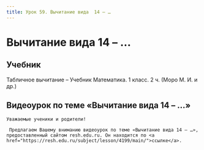 ```yaml
---
title: Урок 59. Вычитание вида  14 – …
---
```


# Вычитание вида  14 – …

## Учебник

Табличное вычитание – Учебник Математика. 1 класс. 2 ч. (Моро М. И. и др.)

## Видеоурок по теме «Вычитание вида 14 – …»

<p>
	Уважаемые ученики и родители!  
</p>
<p>
	 Предлагаем Вашему вниманию видеоурок по теме «Вычитание вида 14 – …», предоставленный сайтом resh.edu.ru. Он находится по <a href="https://resh.edu.ru/subject/lesson/4199/main/">ссылке</a>.
</p>